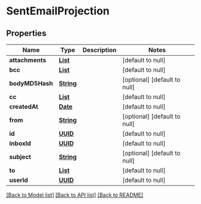 # SentEmailProjection
## Properties

Name | Type | Description | Notes
------------ | ------------- | ------------- | -------------
**attachments** | [**List**](string.md) |  | [default to null]
**bcc** | [**List**](string.md) |  | [default to null]
**bodyMD5Hash** | [**String**](string.md) |  | [optional] [default to null]
**cc** | [**List**](string.md) |  | [default to null]
**createdAt** | [**Date**](DateTime.md) |  | [default to null]
**from** | [**String**](string.md) |  | [optional] [default to null]
**id** | [**UUID**](UUID.md) |  | [default to null]
**inboxId** | [**UUID**](UUID.md) |  | [default to null]
**subject** | [**String**](string.md) |  | [optional] [default to null]
**to** | [**List**](string.md) |  | [default to null]
**userId** | [**UUID**](UUID.md) |  | [default to null]

[[Back to Model list]](../README.md#documentation-for-models) [[Back to API list]](../README.md#documentation-for-api-endpoints) [[Back to README]](../README.md)

